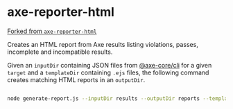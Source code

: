 # axe-reporter-html

[Forked from `axe-reporter-html`](https://github.com/Widen/axe-reporter-html/)

Creates an HTML report from Axe results listing violations, passes, incomplete
and incompatible results.

Given an `inputDir` containing JSON files from [@axe-core/cli](https://www.npmjs.com/package/@axe-core/cli) for a given `target` and a `templateDir` containing `.ejs` files, the following command creates matching HTML reports in an `outputDir`.

```sh

node generate-report.js --inputDir results --outputDir reports --templateDir templates --target https://example.gov

```
